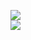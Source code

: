 [![](https://img.shields.io/badge/Made%20With-Github%20Spray-lightgrey.svg?style=for-the-badge&logo=github)](https://github.com/Annihil/github-spray#22645)  
[![](https://i.imgur.com/2DrTn0Z.gif)](https://github.com/Annihil/github-spray)